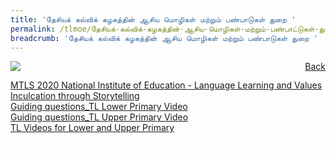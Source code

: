 ```yaml
---
title: 'தேசியக் கல்விக் கழகத்தின் ஆசிய மொழிகள் மற்றும் பண்பாடுகள் துறை '
permalink: /tlmoe/தேசியக்-கல்விக்-கழகத்தின்-ஆசிய-மொழிகள்-மற்றும்-பண்பாட்டுகள்-துறை/
breadcrumb: 'தேசியக் கல்விக் கழகத்தின் ஆசிய மொழிகள் மற்றும் பண்பாடுகள் துறை '
---
```

<a href="/gallery/தமிழ்மொழிக்-காட்சிக்கூடம்-e/community-partners2/" style="float:right;">Back</a>
 <img src="/images/NIE-TL.jpg"> <br/>

<a href="/clmoe/MTLS 2020_National Institute of Education_Storytelling_Language Learning and Values Inculcation.pdf" download>MTLS 2020 National Institute of Education  -  Language Learning and Values Inculcation through Storytelling</a><br/>
<a href="/tlmoe/Guiding questions_TL Lower Primary Video.pdf" download>Guiding questions_TL Lower Primary Video</a><br/>
<a href="/tlmoe/Guiding-questions_TL-Upper-primary-Video.pdf" target="_blank">Guiding questions_TL  Upper Primary Video</a><br/>
<a href="/tlmoe/Links to TL Videos for Lower and Upper Primary.pdf" target="_blank">TL Videos for Lower and Upper Primary</a>
<div class="btntop"><a href="#top" style="text-decoration:none;"><span style="color:white"><b>Top</b></span></a></div>
